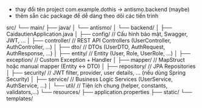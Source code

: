 - thay đổi tên project com.example.dothis -> antismo.backend (maybe)
- thêm sẵn các package để dễ dàng theo dõi các tiến trình

src/
└── main/
    ├── java/
    │     └── antismo/
    │           └── backend/
    │               ├── CaidautienApplication.java
    │               ├── config/           // Cấu hình bảo mật, Swagger, JWT, ... 
    │               ├── controller/       // REST API Controllers (UserController, AuthController, ...)
    │               ├── dto/              // DTOs (UserDTO, AuthRequest, AuthResponse, ...)
    │               ├── entity/           // Entity (User, Role, UserRole, ...)
    │               ├── exception/        // Custom Exception + Handler
    │               ├── mapper/           // MapStruct hoặc manual mapper (Entity <-> DTO)
    │               ├── repository/       // JPA Repositories
    │               ├── security/         // JWT filter, provider, user details, ... (nếu dùng Spring Security)
    │               ├── service/          // Business Logic Services (UserService, AuthService, ...)
    │               └── util/             // Tiện ích chung (helper, constants, validators,...)
    └── resources/
        ├── application.properties
        ├── static/
        └── templates/
